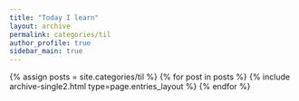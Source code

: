 ```yaml
---
title: "Today I learn"
layout: archive
permalink: categories/til
author_profile: true
sidebar_main: true
---
```



{% assign posts = site.categories/til %}
{% for post in posts %} {% include archive-single2.html type=page.entries_layout %} {% endfor %}
